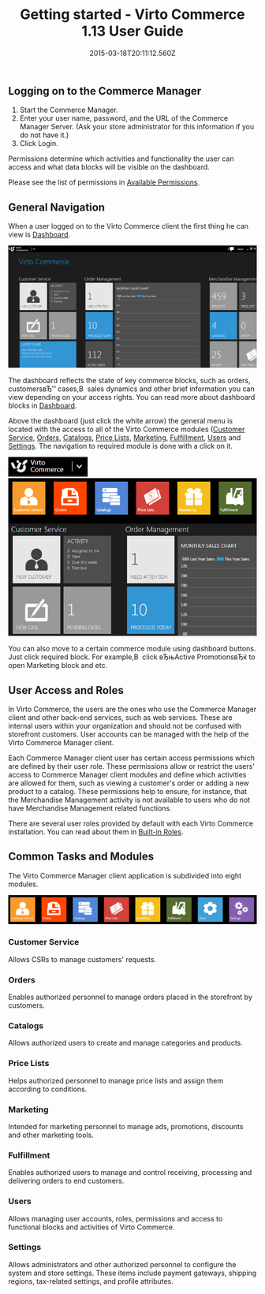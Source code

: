 ﻿---
title: Getting started - Virto Commerce 1.13 User Guide
description: Getting started
layout: docs
date: 2015-03-18T20:11:12.560Z
priority: 3
---
## Logging on to the Commerce Manager

1. Start the Commerce Manager.
2. Enter your user name, password, and the URL of the Commerce Manager Server. (Ask your store administrator for this information if you do not have it.)
3. Click Login.

Permissions determine which activities and functionality the user can access and what data blocks will be visible on the dashboard.

Please see the list of permissions in [Available Permissions](docs/old-versions/vc113userguide/users-management-roles-and-role-assignment/available-permissions).

## General Navigation

When a user logged on to the Virto Commerce client the first thing he can view is [Dashboard](docs/old-versions/vc113userguide/dashboard).

<img src="../../assets/images/docs/dashboard.PNG" />

The dashboard reflects the state of key commerce blocks, such as orders, customersвЂ™ cases,В  sales dynamics and other brief information you can view depending on your access rights. You can read more about dashboard blocks in [Dashboard](docs/old-versions/vc113userguide/dashboard).

Above the dashboard (just click the white arrow) the general menu is located with the access to all of the Virto Commerce modules ([Customer Service](docs/old-versions/vc113userguide/customer-service), [Orders](docs/old-versions/vc113userguide/order-management), [Catalogs](docs/old-versions/vc113userguide/merchandise-management), [Price Lists](docs/old-versions/vc113userguide/price-lists), [Marketing](docs/old-versions/vc113userguide/marketing), [Fulfillment](docs/old-versions/vc113userguide/fulfillment), [Users](docs/old-versions/vc113userguide/users-management-roles-and-role-assignment) and [Settings](docs/old-versions/vc113userguide/settings). The navigation to required module is done with a click on it.

<img src="../../assets/images/docs/arrow.PNG" />

<img src="../../assets/images/docs/navigation-blocks.PNG" />

You can also move to a certain commerce module using dashboard buttons. Just click required block. For example,В  click вЂњActive PromotionsвЂќ to open Marketing block and etc.

## User Access and Roles

In Virto Commerce, the users are the ones who use the Commerce Manager client and other back-end services, such as web services. These are internal users within your organization and should not be confused with storefront customers. User accounts can be managed with the help of the Virto Commerce Manager client.

Each Commerce Manager client user has certain access permissions which are defined by their user role. These permissions allow or restrict the users' access to Commerce Manager client modules and define which activities are allowed for them, such as viewing a customer's order or adding a new product to a catalog. These permissions help to ensure, for instance, that the Merchandise Management activity is not available to users who do not have Merchandise Management related functions.

There are several user roles provided by default with each Virto Commerce installation. You can read about them in [Built-in Roles](docs/old-versions/vc113userguide/users-management-roles-and-role-assignment).

## Common Tasks and Modules

The Virto Commerce Manager client application is subdivided into eight modules.

<img src="../../assets/images/docs/modules.PNG" />

### Customer Service

Allows CSRs to manage customers' requests.

### Orders

Enables authorized personnel to manage orders placed in the storefront by customers.

### Catalogs

Allows authorized users to create and manage categories and products.

### Price Lists

Helps authorized personnel to manage price lists and assign them according to conditions.

### Marketing

Intended for marketing personnel to manage ads, promotions, discounts and other marketing tools.

### Fulfillment

Enables authorized users to manage and control receiving, processing and delivering orders to end customers.

### Users

Allows managing user accounts, roles, permissions and access to functional blocks and activities of Virto Commerce.

### Settings

Allows administrators and other authorized personnel to configure the system and store settings. These items include payment gateways, shipping regions, tax-related settings, and profile attributes.
